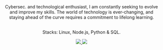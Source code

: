
<div align="center">Cybersec. and technological enthusiast, I am constantly seeking to evolve and improve my skills. The world of technology is ever-changing, and staying ahead of the curve requires a commitment to lifelong learning.  <br/><br/>

 Stacks: Linux, Node.js, Python & SQL.
</div>

<div align="center"> 
  <a href="https://www.linkedin.com/in/pastoregg/" target="_blank"> <img src="https://img.shields.io/badge/-LinkedIn-%230077B5?style=for-the-badge&logo=linkedin&logoColor=white" target="_blank"> </a>
<a href="https://www.hackerrank.com/pastoregg?hr_r=1" target="_blank"> <img src="https://img.shields.io/badge/-Hackerrank-2EC866?style=for-the-badge&logo=HackerRank&logoColor=white" target="_blank"> </a>
</div>   
